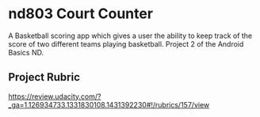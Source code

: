 # nd803 Court Counter
A Basketball scoring app which gives a user the ability to keep track of the score of two different teams playing basketball. Project 2 of the Android Basics ND.

## Project Rubric
https://review.udacity.com/?_ga=1.126934733.1331830108.1431392230#!/rubrics/157/view

